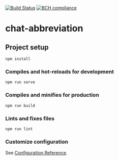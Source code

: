 [![Build Status](https://travis-ci.com/rodrigowaters/chat-abbreviation.svg?branch=master)](https://travis-ci.com/rodrigowaters/the-book-of-mozilla)
[![BCH compliance](https://bettercodehub.com/edge/badge/rodrigowaters/chat-abbreviation?branch=master)](https://bettercodehub.com/)

# chat-abbreviation

## Project setup
```
npm install
```

### Compiles and hot-reloads for development
```
npm run serve
```

### Compiles and minifies for production
```
npm run build
```

### Lints and fixes files
```
npm run lint
```

### Customize configuration
See [Configuration Reference](https://cli.vuejs.org/config/).
